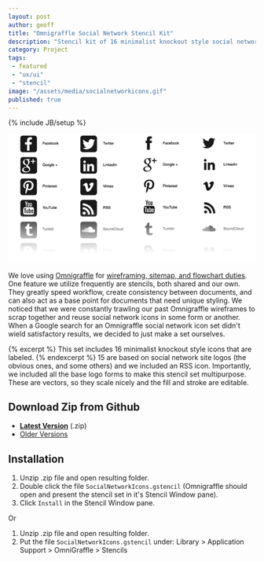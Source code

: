 ```yaml
---
layout: post
author: geoff
title: "Omnigraffle Social Network Stencil Kit"
description: "Stencil kit of 16 minimalist knockout style social network icons"
category: Project
tags: 
 - featured
 - "ux/ui"
 - "stencil"
image: "/assets/media/socialnetworkicons.gif"
published: true
---
```

{% include JB/setup %}

![Social Network Icons Stencil](/assets/media/socialnetworkicons.gif)

We love using [Omnigraffle](http://www.omnigroup.com/omnigraffle) for [wireframing, sitemap, and flowchart  duties](http://www.avatarnewyork.com/services/information-architecture). One feature we utilize frequently are stencils, both shared and our own. They greatly speed workflow, create consistency between documents, and can also act as a base point for documents that need unique styling. We noticed that we were constantly trawling our past Omnigraffle wireframes to scrap together and reuse social network icons in some form or another. When a Google search for an Omnigraffle social network icon set didn't wield satisfactory results, we decided to just make a set ourselves.

{% excerpt %} This set includes 16 minimalist knockout style icons that are labeled. {% endexcerpt %} 15 are based on social network site logos (the obvious ones, and some others) and we included an RSS icon. Importantly, we included all the base logo forms to make this stencil set multipurpose. These are vectors, so they scale nicely and the fill and stroke are editable. 

## Download Zip from Github

* **[Latest Version](https://github.com/avatarnewyork/socialnetworkstencilkit/archive/master.zip)** (.zip)
* [Older Versions](https://github.com/avatarnewyork/socialnetworkstencilkit/releases)

## Installation

1. Unzip .zip file and open resulting folder.
2. Double click the file `SocialNetworkIcons.gstencil` (Omnigraffle should open and present the stencil set in it's Stencil Window pane).
3. Click `Install` in the Stencil Window pane.

Or

1. Unzip .zip file and open resulting folder.
2. Put the file `SocialNetworkIcons.gstencil` under: Library > Application Support > OmniGraffle > Stencils
